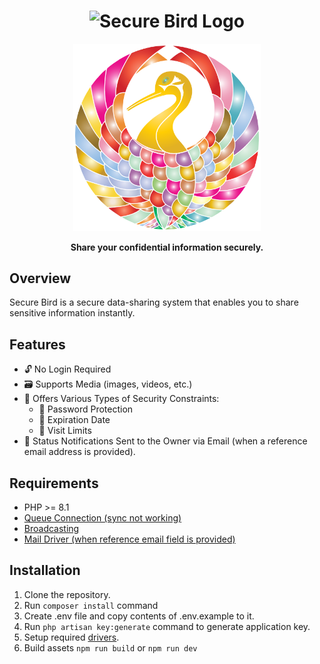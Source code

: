 <div align="center">
    
# <img src="https://github.com/user-attachments/assets/8097dd59-7b96-4499-8cf2-b6898e39de82" width="300" alt="Secure Bird Logo">

<a href="https://github.com/Lakshan-Madushanka/secure-bird" target="_blank">
<img src="https://github.com/Lakshan-Madushanka/secure-bird/blob/main/public/images/favicon.svg" width="300" alt="Secure Bird Logo">
</a>

 **Share your confidential information securely.**
</div>

## Overview
Secure Bird is a secure data-sharing system that enables you to share sensitive information instantly.

## Features
- 🔓 No Login Required
- 🗃️ Supports Media (images, videos, etc.)
- 🔐 Offers Various Types of Security Constraints:
  - 🔑 Password Protection
  - 📅 Expiration Date
  - 🔢 Visit Limits
- 📧 Status Notifications Sent to the Owner via Email (when a reference email address is provided).

## Requirements
- PHP >= 8.1
- [Queue Connection (sync not working)](https://laravel.com/docs/11.x/queues)
- [Broadcasting](https://laravel.com/docs/11.x/broadcasting)
- [Mail Driver (when reference email field is provided)](https://laravel.com/docs/11.x/mail)

## Installation
1. Clone the repository.
2. Run ```composer install``` command
3. Create .env file and copy contents of .env.example to it.
4. Run ```php artisan key:generate``` command to generate application key.
5. Setup required [drivers](#requirements).
6. Build assets `npm run build` or `npm run dev`


